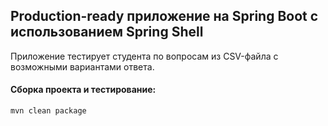 ## Production-ready приложение на Spring Boot c использованием Spring Shell

Приложение тестирует студента по вопросам из CSV-файла с возможными вариантами ответа.

#### Сборка проекта и тестирование:
```
mvn clean package
```